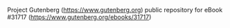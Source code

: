 Project Gutenberg (https://www.gutenberg.org) public repository for eBook #31717 (https://www.gutenberg.org/ebooks/31717)
